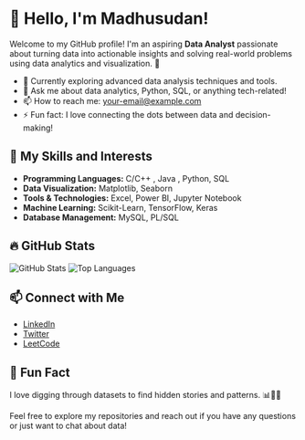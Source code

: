# 👋 Hello, I'm Madhusudan!

Welcome to my GitHub profile! I'm an aspiring **Data Analyst** passionate about turning data into actionable insights and solving real-world problems using data analytics and visualization. 🚀

- 🌱 Currently exploring advanced data analysis techniques and tools.
- 💬 Ask me about data analytics, Python, SQL, or anything tech-related!
- 📫 How to reach me: [your-email@example.com](mailto:your-email@example.com)
- ⚡ Fun fact: I love connecting the dots between data and decision-making!

## 🚀 My Skills and Interests
- **Programming Languages:** C/C++ , Java , Python, SQL
- **Data Visualization:** Matplotlib, Seaborn
- **Tools & Technologies:** Excel, Power BI, Jupyter Notebook
- **Machine Learning:** Scikit-Learn, TensorFlow, Keras
- **Database Management:** MySQL, PL/SQL

## 🔥 GitHub Stats
![GitHub Stats](https://github-readme-stats.vercel.app/api?username=Madhusudan0626&show_icons=true&theme=radical)
![Top Languages](https://github-readme-stats.vercel.app/api/top-langs/?username=Madhusudan0626&layout=compact&theme=radical)

## 📫 Connect with Me
- [LinkedIn](https://www.linkedin.com/in/Madhusudan0626/)
- [Twitter](https://twitter.com/Madhusudan0626)
- [LeetCode](https://leetcode.com/Madhusudan0626)

## 🌟 Fun Fact
I love digging through datasets to find hidden stories and patterns. 📊🕵️‍♂️

Feel free to explore my repositories and reach out if you have any questions or just want to chat about data!

